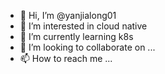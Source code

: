 - 👋 Hi, I’m @yanjialong01
- 👀 I’m interested in cloud native
- 🌱 I’m currently learning k8s
- 💞️ I’m looking to collaborate on ...
- 📫 How to reach me ...

<!---
yanjialong01/yanjialong01 is a ✨ special ✨ repository because its `README.md` (this file) appears on your GitHub profile.
You can click the Preview link to take a look at your changes.
--->
